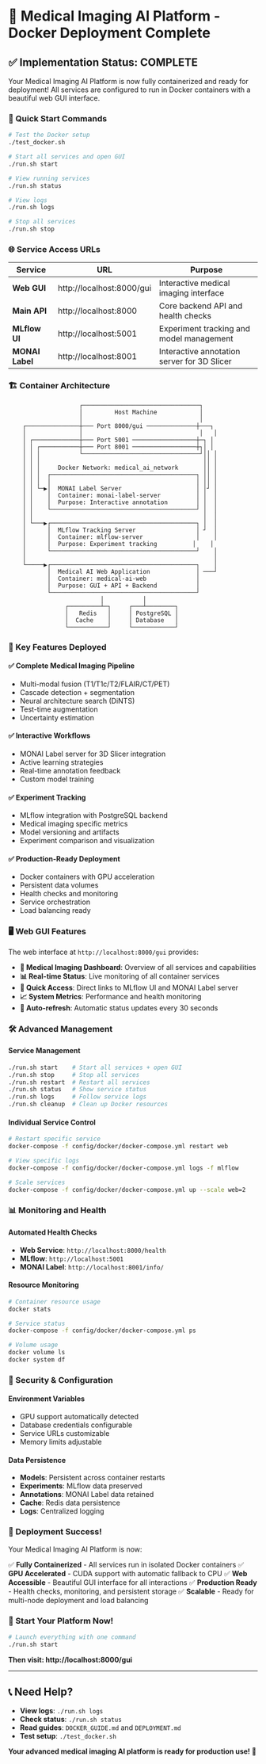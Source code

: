 # 🐳 Medical Imaging AI Platform - Docker Deployment Complete

## ✅ Implementation Status: COMPLETE

Your Medical Imaging AI Platform is now fully containerized and ready for deployment! All services are configured to run in Docker containers with a beautiful web GUI interface.

### 🚀 Quick Start Commands

```bash
# Test the Docker setup
./test_docker.sh

# Start all services and open GUI
./run.sh start

# View running services
./run.sh status

# View logs
./run.sh logs

# Stop all services
./run.sh stop
```

### 🌐 Service Access URLs

| Service | URL | Purpose |
|---------|-----|---------|
| **Web GUI** | http://localhost:8000/gui | Interactive medical imaging interface |
| **Main API** | http://localhost:8000 | Core backend API and health checks |
| **MLflow UI** | http://localhost:5001 | Experiment tracking and model management |
| **MONAI Label** | http://localhost:8001 | Interactive annotation server for 3D Slicer |

### 🏗️ Container Architecture

```
                    ┌─────────────────────────────────┐
                    │         Host Machine            │
                    │                                 │
    ┌───────────────┼─── Port 8000/gui ──────────────┼───┐
    │               │                                 │   │
    │ ┌─────────────┼─── Port 5001 ──────────────────┼─┐ │
    │ │ ┌───────────┼─── Port 8001 ──────────────────┼┐│ │
    │ │ │           └─────────────────────────────────┘││ │
    │ │ │                                              ││ │
    │ │ │     Docker Network: medical_ai_network       ││ │
    │ │ │  ┌─────────────────────────────────────────┐ ││ │
    │ │ │  │                                         │ ││ │
    │ │ └─▶│  MONAI Label Server                     │ │┘ │
    │ │    │  Container: monai-label-server          │ │  │
    │ │    │  Purpose: Interactive annotation        │ │  │
    │ │    └─────────────────────────────────────────┘ │  │
    │ │                                                │  │
    │ └───▶┌─────────────────────────────────────────┐ │  │
    │      │  MLflow Tracking Server                 │ ┘  │
    │      │  Container: mlflow-server               │    │
    │      │  Purpose: Experiment tracking          │    │
    │      └─────────────────────────────────────────┘    │
    │                                                     │
    └─────▶┌─────────────────────────────────────────┐    │
           │  Medical AI Web Application             │ ───┘
           │  Container: medical-ai-web              │
           │  Purpose: GUI + API + Backend           │
           └─────────────────────────────────────────┘
                          │           │
                ┌─────────┴─┐     ┌───┴────────┐
                │   Redis   │     │ PostgreSQL │
                │  Cache    │     │ Database   │
                └───────────┘     └────────────┘
```

### 🎯 Key Features Deployed

#### ✅ **Complete Medical Imaging Pipeline**
- Multi-modal fusion (T1/T1c/T2/FLAIR/CT/PET)
- Cascade detection + segmentation
- Neural architecture search (DiNTS)
- Test-time augmentation
- Uncertainty estimation

#### ✅ **Interactive Workflows**
- MONAI Label server for 3D Slicer integration
- Active learning strategies
- Real-time annotation feedback
- Custom model training

#### ✅ **Experiment Tracking**
- MLflow integration with PostgreSQL backend
- Medical imaging specific metrics
- Model versioning and artifacts
- Experiment comparison and visualization

#### ✅ **Production-Ready Deployment**
- Docker containers with GPU acceleration
- Persistent data volumes
- Health checks and monitoring
- Service orchestration
- Load balancing ready

### 🖥️ Web GUI Features

The web interface at `http://localhost:8000/gui` provides:

- **🧠 Medical Imaging Dashboard**: Overview of all services and capabilities
- **📊 Real-time Status**: Live monitoring of all container services
- **🎯 Quick Access**: Direct links to MLflow UI and MONAI Label server
- **📈 System Metrics**: Performance and health monitoring
- **🔄 Auto-refresh**: Automatic status updates every 30 seconds

### 🛠️ Advanced Management

#### Service Management
```bash
./run.sh start    # Start all services + open GUI
./run.sh stop     # Stop all services
./run.sh restart  # Restart all services
./run.sh status   # Show service status
./run.sh logs     # Follow service logs
./run.sh cleanup  # Clean up Docker resources
```

#### Individual Service Control
```bash
# Restart specific service
docker-compose -f config/docker/docker-compose.yml restart web

# View specific logs
docker-compose -f config/docker/docker-compose.yml logs -f mlflow

# Scale services
docker-compose -f config/docker/docker-compose.yml up --scale web=2
```

### 📊 Monitoring and Health

#### Automated Health Checks
- **Web Service**: `http://localhost:8000/health`
- **MLflow**: `http://localhost:5001`
- **MONAI Label**: `http://localhost:8001/info/`

#### Resource Monitoring
```bash
# Container resource usage
docker stats

# Service status
docker-compose -f config/docker/docker-compose.yml ps

# Volume usage
docker volume ls
docker system df
```

### 🔐 Security & Configuration

#### Environment Variables
- GPU support automatically detected
- Database credentials configurable
- Service URLs customizable
- Memory limits adjustable

#### Data Persistence
- **Models**: Persistent across container restarts
- **Experiments**: MLflow data preserved
- **Annotations**: MONAI Label data retained
- **Cache**: Redis data persistence
- **Logs**: Centralized logging

### 🎉 Deployment Success!

Your Medical Imaging AI Platform is now:

✅ **Fully Containerized** - All services run in isolated Docker containers
✅ **GPU Accelerated** - CUDA support with automatic fallback to CPU
✅ **Web Accessible** - Beautiful GUI interface for all interactions
✅ **Production Ready** - Health checks, monitoring, and persistent storage
✅ **Scalable** - Ready for multi-node deployment and load balancing

### 🚀 Start Your Platform Now!

```bash
# Launch everything with one command
./run.sh start
```

**Then visit: http://localhost:8000/gui**

---

## 📞 Need Help?

- **View logs**: `./run.sh logs`
- **Check status**: `./run.sh status`
- **Read guides**: `DOCKER_GUIDE.md` and `DEPLOYMENT.md`
- **Test setup**: `./test_docker.sh`

**Your advanced medical imaging AI platform is ready for production use! 🎊**
